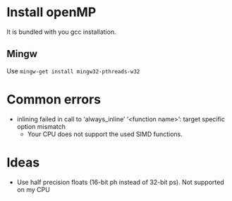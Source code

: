 # Install openMP
It is bundled with you gcc installation.
## Mingw
Use `mingw-get install mingw32-pthreads-w32`

# Common errors
- inlining failed in call to ‘always_inline’ ‘\<function name\>’: target specific option mismatch
    - Your CPU does not support the used SIMD functions.

# Ideas
- Use half precision floats (16-bit ph instead of 32-bit ps). Not supported on my CPU